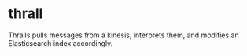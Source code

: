 # thrall

Thralls pulls messages from a kinesis, interprets them, and modifies an Elasticsearch index accordingly.

